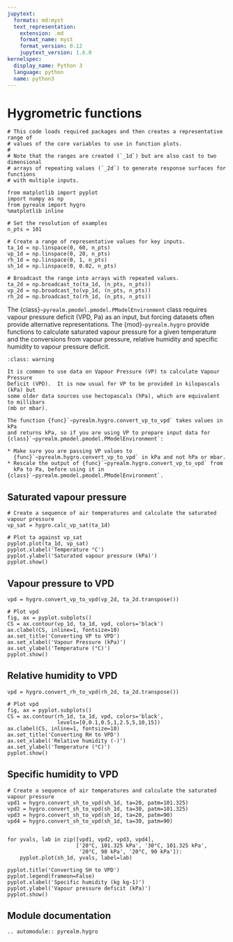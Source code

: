 ```yaml
---
jupytext:
  formats: md:myst
  text_representation:
    extension: .md
    format_name: myst
    format_version: 0.12
    jupytext_version: 1.6.0
kernelspec:
  display_name: Python 3
  language: python
  name: python3
---
```


# Hygrometric functions

```{code-cell} ipython3
# This code loads required packages and then creates a representative range of
# values of the core variables to use in function plots.
#
# Note that the ranges are created (`_1d`) but are also cast to two dimensional
# arrays of repeating values (`_2d`) to generate response surfaces for functions
# with multiple inputs.

from matplotlib import pyplot
import numpy as np
from pyrealm import hygro
%matplotlib inline

# Set the resolution of examples
n_pts = 101

# Create a range of representative values for key inputs.
ta_1d = np.linspace(0, 60, n_pts)
vp_1d = np.linspace(0, 20, n_pts)
rh_1d = np.linspace(0, 1, n_pts)
sh_1d = np.linspace(0, 0.02, n_pts)

# Broadcast the range into arrays with repeated values.
ta_2d = np.broadcast_to(ta_1d, (n_pts, n_pts))
vp_2d = np.broadcast_to(vp_1d, (n_pts, n_pts))
rh_2d = np.broadcast_to(rh_1d, (n_pts, n_pts))
```

The {class}`~pyrealm.pmodel.pmodel.PModelEnvironment` class requires vapour pressure
deficit (VPD, Pa) as an input, but forcing datasets often provide alternative
representations. The {mod}`~pyrealm.hygro`  provide functions to calculate saturated
vapour pressure for a given temperature and the conversions from vapour pressure,
relative humidity and specific humidity to vapour pressure deficit.

```{admonition} Vapour Pressure and units
:class: warning

It is common to use data on Vapour Pressure (VP) to calculate Vapour Pressure
Deficit (VPD).  It is now usual for VP to be provided in kilopascals (kPa) but
some older data sources use hectopascals (hPa), which are equivalent to millibars
(mb or mbar).

The function {func}`~pyrealm.hygro.convert_vp_to_vpd` takes values in kPa
and returns kPa, so if you are using VP to prepare input data for
{class}`~pyrealm.pmodel.pmodel.PModelEnvironment`:

* Make sure you are passing VP values to
  {func}`~pyrealm.hygro.convert_vp_to_vpd` in kPa and not hPa or mbar.
* Rescale the output of {func}`~pyrealm.hygro.convert_vp_to_vpd` from
  kPa to Pa, before using it in {class}`~pyrealm.pmodel.pmodel.PModelEnvironment`.

```

## Saturated vapour pressure

```{code-cell} ipython3
# Create a sequence of air temperatures and calculate the saturated vapour pressure
vp_sat = hygro.calc_vp_sat(ta_1d)

# Plot ta against vp_sat
pyplot.plot(ta_1d, vp_sat)
pyplot.xlabel('Temperature °C')
pyplot.ylabel('Saturated vapour pressure (kPa)')
pyplot.show()
```

## Vapour pressure to VPD

```{code-cell} ipython3
vpd = hygro.convert_vp_to_vpd(vp_2d, ta_2d.transpose())

# Plot vpd
fig, ax = pyplot.subplots()
CS = ax.contour(vp_1d, ta_1d, vpd, colors='black')
ax.clabel(CS, inline=1, fontsize=10)
ax.set_title('Converting VP to VPD')
ax.set_xlabel('Vapour Pressure (kPa)')
ax.set_ylabel('Temperature (°C)')
pyplot.show()
```

## Relative humidity to VPD

```{code-cell} ipython3
vpd = hygro.convert_rh_to_vpd(rh_2d, ta_2d.transpose())

# Plot vpd
fig, ax = pyplot.subplots()
CS = ax.contour(rh_1d, ta_1d, vpd, colors='black',
                levels=[0,0.1,0.5,1,2.5,5,10,15])
ax.clabel(CS, inline=1, fontsize=10)
ax.set_title('Converting RH to VPD')
ax.set_xlabel('Relative humidity (-)')
ax.set_ylabel('Temperature (°C)')
pyplot.show()
```

## Specific humidity to VPD

```{code-cell} ipython3
# Create a sequence of air temperatures and calculate the saturated vapour pressure
vpd1 = hygro.convert_sh_to_vpd(sh_1d, ta=20, patm=101.325)
vpd2 = hygro.convert_sh_to_vpd(sh_1d, ta=30, patm=101.325)
vpd3 = hygro.convert_sh_to_vpd(sh_1d, ta=20, patm=90)
vpd4 = hygro.convert_sh_to_vpd(sh_1d, ta=30, patm=90)


for yvals, lab in zip([vpd1, vpd2, vpd3, vpd4],
                      ['20°C, 101.325 kPa', '30°C, 101.325 kPa',
                       '20°C, 90 kPa', '20°C, 90 kPa']):
    pyplot.plot(sh_1d, yvals, label=lab)

pyplot.title('Converting SH to VPD')
pyplot.legend(frameon=False)
pyplot.xlabel('Specific humidity (kg kg-1)')
pyplot.ylabel('Vapour pressure deficit (kPa)')
pyplot.show()
```

## Module documentation

```{eval-rst}
.. automodule:: pyrealm.hygro


```
